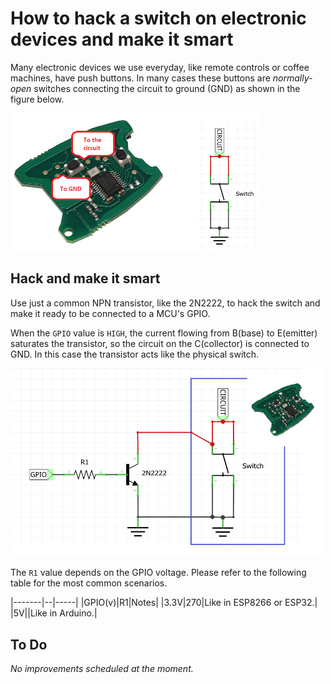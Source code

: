 # How to hack a switch on electronic devices and make it smart
Many electronic devices we use everyday, like remote controls or coffee machines, have push buttons. In many cases these buttons are _normally-open_ switches connecting the circuit to ground (GND) as shown in the figure below.

<img src="res/hack-switch-img1.png" alt="drawing" width="400"/>

## Hack and make it smart
Use just a common NPN transistor, like the 2N2222, to hack the switch and make it ready to be connected to a MCU's GPIO.

When the `GPIO` value is `HIGH`, the current flowing from B(base) to E(emitter) saturates the transistor, so the circuit on the C(collector) is connected to GND. In this case the transistor acts like the physical switch.

<img src="res/hack-switch-img2.1.png" alt="drawing" width="500"/>

The `R1` value depends on the GPIO voltage. Please refer to the following table for the most common scenarios.

|-------|--|-----|
|GPIO(v)|R1|Notes|
|3.3V|270|Like in ESP8266 or ESP32.|
|5V||Like in Arduino.|
## To Do
_No improvements scheduled at the moment._
